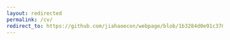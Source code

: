 ```yaml
---
layout: redirected
permalink: /cv/
redirect_to: https://github.com/jiahaoecon/webpage/blob/1b3284d0e91c3703294861f961b57e7225cc3cf8/Academic_CV.pdf
---
```


